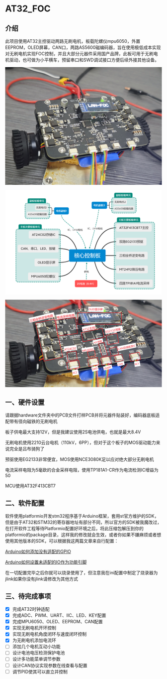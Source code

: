 # AT32_FOC

## 介绍

此项目使用AT32主控驱动两路无刷电机，板载陀螺仪mpu6050，外置EEPROM，OLED屏幕，CAN口，两路AS5600磁编码器，旨在使用极低成本实现对无刷电机实现FOC控制，并且大部分元器件采用国产品牌，此板可用于无刷电机驱动，也可做为小平横车，预留串口和SWD调试接口方便后续外接其他设备。

![1714216875026](image/README/1714216875026.png)

![1714313431253](image/README/1714313431253.png)

![1714313478999](image/README/1714313478999.png)

## 一、硬件设置

请跟据hardware文件夹中的PCB文件打样PCB并将元器件贴装好，编码器底板适配带有径向磁铁的无刷电机

板子供电最大支持12V，但是我建议使用2S电池供电，也就是最大8.4V

无刷电机使用2210云台电机（110kV，6PP），但对于这个板子的MOS驱动能力来说完全是吕布骑狗了

预驱使用EG2133非常便宜，MOS使用NCE3080K足以应对绝大部分无刷电机

电流采样电阻为5毫欧的合金采样电阻，使用TP181A1-CR作为电流检测IC增益为50

MCU使用AT32F413CBT7

## 二、软件配置

软件使用platformio开发stm32程序基于Arduino框架，套用st官方维护的SDK，但是由于AT32和STM32的寄存器地址有部分不同，所以官方的SDK被我魔改过，在打开软件工程等待Platformio配置好环境之后，将此压缩包解压到你的platformio的package目录，这样我的修改就会生效，或者你如果不嫌麻烦或者想使用其他版本的SDK，可以根据我这两篇文章来自行配置：

[Arduino如何添加没有适配的GPIO](https://zhuanlan.zhihu.com/p/693456340)

[Arduino如何设置未适配的IO作为功能引脚](https://zhuanlan.zhihu.com/p/693467202)

在一切配置完毕之后你就可以烧录使用了，但注意我在ini配置中制定了烧录器为jlink如果你没有jlink请修改为其他方式

## 三、待完成事项

* [X] 完成AT32时钟适配
* [X] 完成ADC、PWM、UART、IIC、LED、KEY配置
* [X] 完成MPU6050、OLED、EEPROM、CAN配置
* [X] 实现无刷电机开环控制
* [X] 实现无刷电机角度闭环与速度闭环控制
* [X] 为无刷电机添加电流环
* [ ] 添加几个电机互动小功能
* [ ] 设计电池电压检测保护电池
* [ ] 设计多功能菜单调节参数
* [ ] 设计CAN协议实现参数在线查看与配置
* [ ] 调节PID使其可以直立并控制

